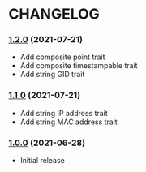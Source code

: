 CHANGELOG
=========

### [1.2.0](https://github.com/webeweb/traits-library/tree/v1.2.0) (2021-07-21)

- Add composite point trait
- Add composite timestampable trait
- Add string GID trait

### [1.1.0](https://github.com/webeweb/traits-library/tree/v1.1.0) (2021-07-21)

- Add string IP address trait
- Add string MAC address trait

### [1.0.0](https://github.com/webeweb/traits-library/tree/v1.0.0) (2021-06-28)

- Initial release

